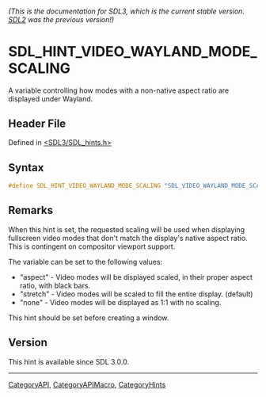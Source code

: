 ###### (This is the documentation for SDL3, which is the current stable version. [SDL2](https://wiki.libsdl.org/SDL2/) was the previous version!)
# SDL_HINT_VIDEO_WAYLAND_MODE_SCALING

A variable controlling how modes with a non-native aspect ratio are displayed under Wayland.

## Header File

Defined in [<SDL3/SDL_hints.h>](https://github.com/libsdl-org/SDL/blob/main/include/SDL3/SDL_hints.h)

## Syntax

```c
#define SDL_HINT_VIDEO_WAYLAND_MODE_SCALING "SDL_VIDEO_WAYLAND_MODE_SCALING"
```

## Remarks

When this hint is set, the requested scaling will be used when displaying
fullscreen video modes that don't match the display's native aspect ratio.
This is contingent on compositor viewport support.

The variable can be set to the following values:

- "aspect" - Video modes will be displayed scaled, in their proper aspect
  ratio, with black bars.
- "stretch" - Video modes will be scaled to fill the entire display.
  (default)
- "none" - Video modes will be displayed as 1:1 with no scaling.

This hint should be set before creating a window.

## Version

This hint is available since SDL 3.0.0.

----
[CategoryAPI](CategoryAPI), [CategoryAPIMacro](CategoryAPIMacro), [CategoryHints](CategoryHints)


